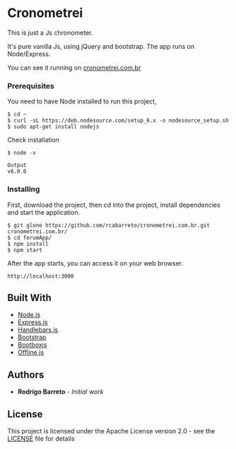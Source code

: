 # Cronometrei

This is just a Js chronometer.

It's pure vanilla Js, using jQuery and bootstrap. The app runs on Node/Express.

You can see it running on [cronometrei.com.br](http://cronometrei.com.br)

### Prerequisites

You need to have Node installed to run this project, 

````
$ cd ~
$ curl -sL https://deb.nodesource.com/setup_6.x -o nodesource_setup.sh
$ sudo apt-get install nodejs
````

Check installation

````
$ node -v
````

````
Output
v6.0.0
````

### Installing

First, download the project, then cd into the project, install dependencies and start the application.

````
$ git glone https://github.com/rcabarreto/cronometrei.com.br.git cronometrei.com.br/
$ cd forumApp/
$ npm install
$ npm start
````

After the app starts, you can access it on your web browser.

````
http://localhost:3000
````

## Built With

* [Node.js](https://nodejs.org/en/about/)
* [Express.js](http://expressjs.com/pt-br/starter/installing.html)
* [Handlebars.js](http://handlebarsjs.com/)
* [Bootstrap](https://getbootstrap.com/docs/3.3/)
* [Bootboxjs](http://bootboxjs.com/)
* [Offline.js](http://github.hubspot.com/offline/docs/welcome/)

## Authors

* **Rodrigo Barreto** - *Initial work*

## License

This project is licensed under the Apache License version 2.0 - see the [LICENSE](LICENSE) file for details
